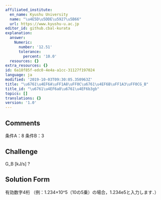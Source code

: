 ```yaml
---
affiliated_institute:
  en_name: Kyushu University
  name: "\u4E5D\u5DDE\u5927\u5B66"
  url: https://www.kyushu-u.ac.jp
editor_id: github.cbal-kurata
explanation:
  answer:
    Numeric:
      number: '12.51'
      tolerance:
        percent: '10.0'
  resources: {}
extra_resources: {}
id: 6a18f85f-edc0-4e4a-a1cc-31127f197024
language: ja
modified: '2019-10-03T09:30:05.350963Z'
title: "\u6761\u4EF6A\uFF1A8\uFF0C\u6761\u4EF6B\uFF1A3\uFF0CG_B"
title_id: "\u6761\u4EF6a8\u6761\u4EF6b3gb"
topics: []
translations: {}
version: '1.0'
---
```


## Comments
条件A：8
条件B：3

## Challenge
G_B [kJ/s] ?

## Solution Form
有効数字4桁
（例：1.234×10^5（10の5乗）の場合，1.234e5と入力します．）




